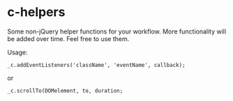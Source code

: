 # c-helpers
Some non-jQuery helper functions for your workflow. More functionality will be added over time. Feel free to use them.

Usage:

`_c.addEventListeners('className', 'eventName', callback);`

or 

`_c.scrollTo(DOMelement, to, duration;`
